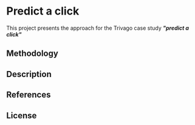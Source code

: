 # Predict a click

This project presents the approach for the Trivago case study _**"predict a click"**_

## Methodology

## Description

## References

## License
